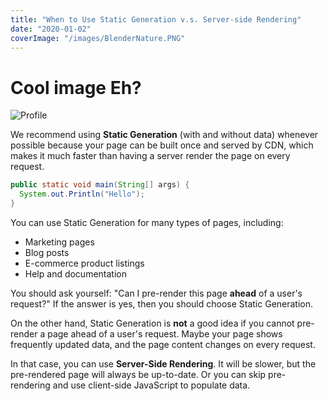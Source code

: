 ```yaml
---
title: "When to Use Static Generation v.s. Server-side Rendering"
date: "2020-01-02"
coverImage: "/images/BlenderNature.PNG"
---
```


# Cool image Eh?

![](../images/BlenderNature.PNG "Profile")

We recommend using **Static Generation** (with and without data) whenever possible because your page can be built once and served by CDN, which makes it much faster than having a server render the page on every request.

```java
public static void main(String[] args) {
  System.out.Println("Hello");
}
```

You can use Static Generation for many types of pages, including:
* Marketing pages
* Blog posts
* E-commerce product listings
* Help and documentation

You should ask yourself: "Can I pre-render this page **ahead** of a user's request?" If the answer is yes, then you should choose Static Generation.

On the other hand, Static Generation is **not** a good idea if you cannot pre-render a page ahead of a user's request. Maybe your page shows frequently updated data, and the page content changes on every request.

In that case, you can use **Server-Side Rendering**. It will be slower, but the pre-rendered page will always be up-to-date. Or you can skip pre-rendering and use client-side JavaScript to populate data.


